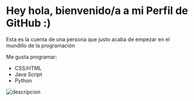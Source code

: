 # Hey hola, bienvenido/a a mi Perfil de GitHub :)
Esta es la cuenta de una persona que justo acaba de empezar en el mundillo de la programación

Me gusta programar:
<ul>
  <li>CSS/HTML</li>
  <li>Java Script</li>
  <li>Python</li>
</ul>

<picture>
 <source media="(prefers-color-scheme: dark)" srcset="YOUR-DARKMODE-IMAGE">
 <source media="(prefers-color-scheme: light)" srcset="YOUR-LIGHTMODE-IMAGE">
 <img alt="descripcion" src="![kisspng-html-logo-world-wide-web-consortium-coding-5abed048b59401 6404065315224546007438](https://github.com/JuanIgnaso/JuanIgnaso/assets/104755375/caf81ce3-eb4e-44b0-9348-921ef35485ba)
">
</picture>


<!--
**JuanIgnaso/JuanIgnaso** is a ✨ _special_ ✨ repository because its `README.md` (this file) appears on your GitHub profile.

Here are some ideas to get you started:

- 🔭 I’m currently working on ...
- 🌱 I’m currently learning ...
- 👯 I’m looking to collaborate on ...
- 🤔 I’m looking for help with ...
- 💬 Ask me about ...
- 📫 How to reach me: ...
- 😄 Pronouns: ...
- ⚡ Fun fact: ...
-->

